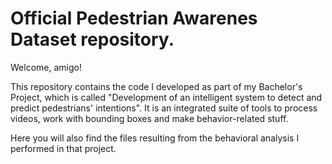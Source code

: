 # Official Pedestrian Awarenes Dataset repository.

Welcome, amigo!

This repository contains the code I developed as part of my Bachelor's Project, which is called "Development of an intelligent system to detect and predict pedestrians' intentions". It is an integrated suite of tools to process videos, work with bounding boxes and make behavior-related stuff.

Here you will also find the files resulting from the behavioral analysis I performed in that project.
